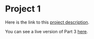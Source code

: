 # Project 1

Here is the link to this [project description](https://docs.google.com/document/d/1Bo3xotf3Uto1fJVIByGiemF6tzxZvRpoPhSYR_PfCQE/edit?usp=sharing).

You can see a live version of Part 3 [here](https://s3.us-east-2.amazonaws.com/shums-kassam-resume-site/index.html).